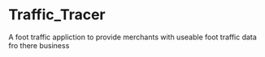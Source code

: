 # Traffic_Tracer
A foot traffic appliction to provide merchants with useable foot traffic data fro there business
